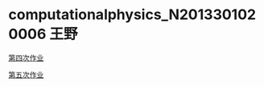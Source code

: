 # computationalphysics_N2013301020006 王野
[第四次作业](https://github.com/Bensmav/computationalphysics_N2013301020006/blob/master/chapter1/README.md)

[第五次作业](https://github.com/Bensmav/computationalphysics_N2013301020006/blob/master/homework5/README.md)
